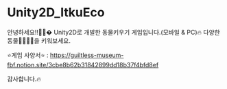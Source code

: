 # Unity2D_ItkuEco

안녕하세요!!👩🌈�
Unity2D로 개발한 동물키우기 게임입니다.(모바일 & PC)🔥
다양한 동물🦁🦝🐻🐼을 키워보세요.


⭐게임 사양서⭐ : 
  https://guiltless-museum-fbf.notion.site/3cbe8b62b31842899dd18b37f4bfd8ef
  
감사합니다.🔥
